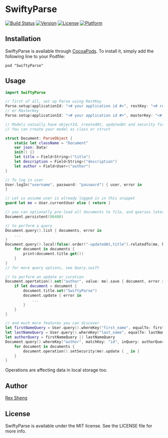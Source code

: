 # SwiftyParse

[![Build Status](https://travis-ci.org/greycats/Parse.swift.svg?branch=master)](https://travis-ci.org/greycats/Parse.swift)
[![Version](https://img.shields.io/cocoapods/v/SwiftyParse.svg?style=flat)](http://cocoadocs.org/docsets/SwiftyParse)
[![License](https://img.shields.io/cocoapods/l/SwiftyParse.svg?style=flat)](http://cocoadocs.org/docsets/SwiftyParse)
[![Platform](https://img.shields.io/cocoapods/p/SwiftyParse.svg?style=flat)](http://cocoadocs.org/docsets/SwiftyParse)

## Installation

SwiftyParse is available through [CocoaPods](http://cocoapods.org). To install
it, simply add the following line to your Podfile:

    pod "SwiftyParse"


## Usage

```swift
import SwiftyParse

// first of all, set up Parse using RestKey
Parse.setup(applicationId: "<# your application id #>", restKey: "<# rest key #>")
// or MasterKey
Parse.setup(applicationId: "<# your application id #>", masterKey: "<# master key #>")

// Models natually have objectId, createdAt, updatedAt and security fields. And File, User, Installation, Push models are already defined for you.
// You can create your model as class or struct

struct Document: ParseObject {
	static let className = "Document"
	var json: Data!
	init() {}
	let title = Field<String>("title")
	let description = Field<String>("description")
	let author = Field<User>("author")
}

// To log in user
User.logIn("username", password: "password") { user, error in
}

// Let us assume user is already logged in in this snippet
guard let me = User.currentUser else { return }

// you can optionally pre-load all documents to file, and queries later on will be performed locally as much as possible.
Document.persistent(86400)

// to perform a query
Document.query().list { documents, error in
    ...
}
Document.query().local(false).order("-updatedAt,title").relatedTo(me, key: "master_piece").list { documents, error in
    for document in documents {
        print(document.title.get())
    }
}
// for more query options, see Query.swift

// to perform an update or curation
Document.opertation().set("author", value: me).save { document, error in 
    if let document = document {
        document.title.set("SwiftyParse")
        document.update { error in
            ...
        }
    }
}

// and much more features you can discover
let firstNameQuery = User.query().whereKey("first_name", equalTo: firstName).whereKey("birth", greaterThan: birth)
let lastNameQuery = User.query().whereKey("last_name", equalTo: lastName).whereKey("birth", greaterThan: birth)
let authorQuery = firstNameQuery || lastNameQuery
Document.query().whereKey("author", matchKey: "id", inQuery: authorQuery).get { documents, error in
    for document in documents {
        document.operation().setSecurity(me).update { _ in }
    }
}
```
    
Operations are affecting data in local storage too.

## Author

[Rex Sheng](http://github.com/b051)

## License

SwiftyParse is available under the MIT license. See the LICENSE file for more info.

